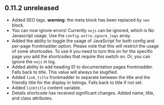 ## 0.11.2 unreleased
- Added SEO tags. **warning**: the meta block has been replaced by `seo` block.
- You can now ignore errors! Currently `nojs` can be ignored, which is No Javascript usage. Use the `config.extra.ignore_logs` array.
- Added the ability to toggle the usage of JavaScript for both config and per-page frontmadder option. Please note that this will restrict the usage of some shortcodes. To use it you need to turn this on for the specific page you add the shortcodes that require this switch on. Or, you can ignore the `nojs` in log.
- Added ability to add heading ID to documentation pages frontmadder. Falls back to title. This value will always be slugified.
- Added `link_title` frontmadder to separate between the title and the friendly title for the display in listings. Falls back to title if not set.
- Added `linktitle` content variable.
- Details shortcode has received significant changes. Added name, title, and class attributes.